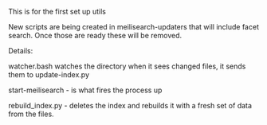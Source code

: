 This is for the first set up utils

New scripts are being created in meilisearch-updaters
that will include facet search. Once those are ready
these will be removed. 

Details:

watcher.bash watches the directory
when it sees changed files, it sends them to update-index.py

start-meilisearch - is what fires the process up

rebuild_index.py - deletes the index and rebuilds it with a
fresh set of data from the files.

